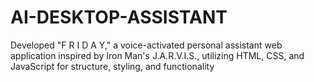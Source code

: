 # AI-DESKTOP-ASSISTANT
Developed "F R I D A Y," a voice-activated personal assistant web application inspired by Iron Man's J.A.R.V.I.S., utilizing HTML, CSS, and JavaScript for structure, styling, and functionality
